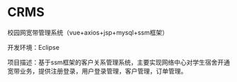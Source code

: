 # CRMS
校园网宽带管理系统（vue+axios+jsp+mysql+ssm框架）		

开发环境：Eclipse

项目描述：基于ssm框架的客户关系管理系统，主要实现网络中心对学生宿舍开通宽带业务，提供注册登录，用户登录管理，客户管理，订单管理。

